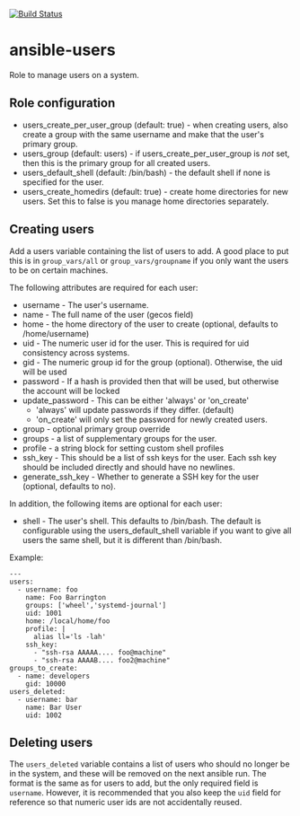 [![Build Status](https://travis-ci.org/webofmars/ansible-users.svg?branch=master)](https://travis-ci.org/webofmars/ansible-users)

# ansible-users

Role to manage users on a system.

## Role configuration

* users_create_per_user_group (default: true) - when creating users, also
  create a group with the same username and make that the user's primary
  group.
* users_group (default: users) - if users_create_per_user_group is _not_ set,
  then this is the primary group for all created users.
* users_default_shell (default: /bin/bash) - the default shell if none is
  specified for the user.
* users_create_homedirs (default: true) - create home directories for new
  users. Set this to false is you manage home directories separately.

## Creating users

Add a users variable containing the list of users to add. A good place to put
this is in `group_vars/all` or `group_vars/groupname` if you only want the
users to be on certain machines.

The following attributes are required for each user:

* username - The user's username.
* name - The full name of the user (gecos field)
* home - the home directory of the user to create (optional, defaults to /home/username)
* uid - The numeric user id for the user. This is required for uid consistency
  across systems.
* gid - The numeric group id for the group (optional). Otherwise, the
  uid will be used
* password - If a hash is provided then that will be used, but otherwise the
  account will be locked
* update_password - This can be either 'always' or 'on_create'
  - 'always' will update passwords if they differ. (default)
  - 'on_create' will only set the password for newly created users.
* group - optional primary group override
* groups - a list of supplementary groups for the user.
* profile - a string block for setting custom shell profiles
* ssh_key - This should be a list of ssh keys for the user. Each ssh key
  should be included directly and should have no newlines.
* generate_ssh_key - Whether to generate a SSH key for the user (optional, defaults to no).

In addition, the following items are optional for each user:

* shell - The user's shell. This defaults to /bin/bash. The default is
  configurable using the users_default_shell variable if you want to give all
  users the same shell, but it is different than /bin/bash.

Example:

    ---
    users:
      - username: foo
        name: Foo Barrington
        groups: ['wheel','systemd-journal']
        uid: 1001
        home: /local/home/foo
        profile: |
          alias ll='ls -lah'
        ssh_key:
          - "ssh-rsa AAAAA.... foo@machine"
          - "ssh-rsa AAAAB.... foo2@machine"
    groups_to_create:
      - name: developers
        gid: 10000
    users_deleted:
      - username: bar
        name: Bar User
        uid: 1002

## Deleting users

The `users_deleted` variable contains a list of users who should no longer be
in the system, and these will be removed on the next ansible run. The format
is the same as for users to add, but the only required field is `username`.
However, it is recommended that you also keep the `uid` field for reference so
that numeric user ids are not accidentally reused.
